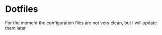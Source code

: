 # Dotfiles

For the moment the configuration files are not very clean, but I will update them later
